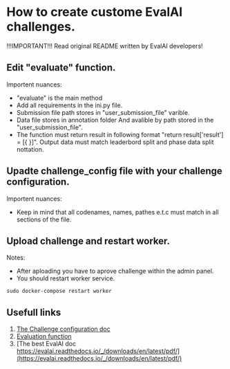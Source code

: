 # How to create custome EvalAI challenges.

!!!IMPORTANT!!! Read original README written by EvalAI developers!

## Edit "evaluate" function. 
Importent nuances:
- "evaluate" is the main method
- Add all requirements in the ini.py file.
- Submission file path stores in "user_submission_file" varible.
- Data file stores in annotation folder And avalible by path stored in the "user_submission_file".
- The function must return result in following format "return result['result'] = [{ <Here should be your output data> }]". Output data must match leaderbord split and phase data split nottation.

## Upadte challenge_config file with your challenge configuration.
Importent nuances:
- Keep in mind that all codenames, names, pathes e.t.c must match in all sections of the file.

## Upload challenge and restart worker.
Notes: 
- After aploading you have to aprove challenge within the admin panel.
- You should restart worker service.
```
sudo docker-compose restart worker
```
  
 ## Usefull links
  1. [The Challenge configuration doc](https://evalai.readthedocs.io/en/latest/evaluation_scripts.html)
  2. [Evaluation function](https://evalai.readthedocs.io/en/latest/evaluation_scripts.html)
  3. [The best EvalAI doc https://evalai.readthedocs.io/_/downloads/en/latest/pdf/](https://evalai.readthedocs.io/_/downloads/en/latest/pdf/)
